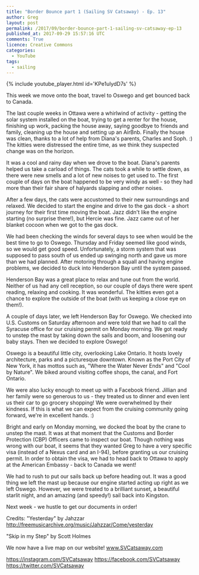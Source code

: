 ```yaml
---
title: "Border Bounce part 1 (Sailing SV Catsaway) - Ep. 13"
author: Greg
layout: post
permalink: /2017/09/border-bounce-part-1-sailing-sv-catsaway-ep-13
published_at: 2017-09-29 15:57:16 UTC
comments: True
licence: Creative Commons
categories:
  - YouTube
tags:
  - sailing
---
```


{% include youtube_player.html id='KPe1ulydD7s' %}




This week we move onto the boat, travel to Oswego and get bounced back to Canada.

The last couple weeks in Ottawa were a whirlwind of activity - getting the solar system installed on the boat, trying to get a renter for the house, finishing up work, packing the house away, saying goodbye to friends and family, cleaning up the house and setting up an AirBnb.  Finally the house was clean, thanks to a lot of help from Diana's parents, Charles and Soph. :)  The kitties were distressed the entire time, as we think they suspected change was on the horizon.

It was a cool and rainy day when we drove to the boat.  Diana's parents helped us take a carload of things.  The cats took a while to settle down, as there were new smells and a lot of new noises to get used to.  The first couple of days on the boat happened to be very windy as well - so they had more than their fair share of halyards slapping and other noises.

After a few days, the cats were accustomed to their new surroundings and relaxed.  We decided to start the engine and drive to the gas dock - a short journey for their first time moving the boat.  Jazz didn't like the engine starting (no surprise there!), but Hercie was fine.  Jazz came out of her blanket cocoon when we got to the gas dock.  

We had been checking the winds for several days to see when would be the best time to go to Oswego.  Thursday and Friday seemed like good winds, so we would get good speed.  Unfortunately, a storm system that was supposed to pass south of us ended up swinging north and gave us more than we had planned.  After motoring through a squall and having engine problems, we decided to duck into Henderson Bay until the system passed.

Henderson Bay was a great place to relax and tune out from the world.  Neither of us had any cell reception, so our couple of days there were spent reading, relaxing and cooking.  It was wonderful.  The kitties even got a chance to explore the outside of the boat (with us keeping a close eye on them!).  

A couple of days later, we left Henderson Bay for Oswego.  We checked into U.S. Customs on Saturday afternoon and were told that we had to call the Syracuse office for our cruising permit on Monday morning.  We got ready to unstep the mast by taking down the sails and boom, and loosening our baby stays.  Then we decided to explore Oswego!

Oswego is a beautiful little city, overlooking Lake Ontario.  It hosts lovely architecture, parks and a picturesque downtown.  Known as the Port City of New York, it has mottos such as, "Where the Water Never Ends" and "Cool by Nature".  We biked around visiting coffee shops, the canal, and Fort Ontario.

We were also lucky enough to meet up with a Facebook friend.  Jillian and her family were so generous to us - they treated us to dinner and even lent us their car to go grocery shopping!  We were overwhelmed by their kindness.  If this is what we can expect from the cruising community going forward, we're in excellent hands. :)

Bright and early on Monday morning, we docked the boat by the crane to unstep the mast.  It was at that moment that the Customs and Border Protection (CBP) Officers came to inspect our boat.  Though nothing was wrong with our boat, it seems that they wanted Greg to have a very specific visa (instead of a Nexus card and an I-94), before granting us our cruising permit.  In order to obtain the visa, we had to head back to Ottawa to apply at the American Embassy - back to Canada we went!

We had to rush to put our sails back up before heading out.  It was a good thing we left the mast up because our engine started acting up right as we left Oswego.  However, we were treated to a brilliant sunset, a beautiful starlit night, and an amazing (and speedy!) sail back into Kingston.

Next week - we hustle to get our documents in order!

Credits:
"Yesterday" by Jahzzar
http://freemusicarchive.org/music/Jahzzar/Come/yesterday

"Skip in my Step" by Scott Holmes

We now have a live map on our website!
www.SVCatsaway.com

https://instagram.com/SVCatsaway
https://facebook.com/SVCatsaway
https://twitter.com/SVCatsaway

